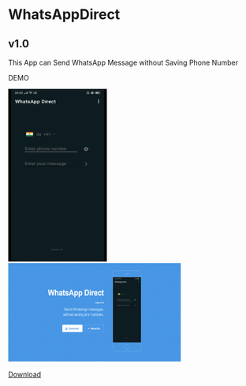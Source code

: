 # WhatsAppDirect


## v1.0
This App can Send WhatsApp Message without Saving Phone Number

DEMO 

<img src="https://github.com/playatanu/WhatsAppDirect/blob/main/WhatsAppDirect.gif?raw=true" alt="demo" width="200" height="350">

<img src="https://raw.githubusercontent.com/playatanu/WhatsAppDirect/main/download.PNG" alt="download" width="350" height="200">

<a href="https://playatanu.github.io/WhatsAppDirect/">Download</a>


